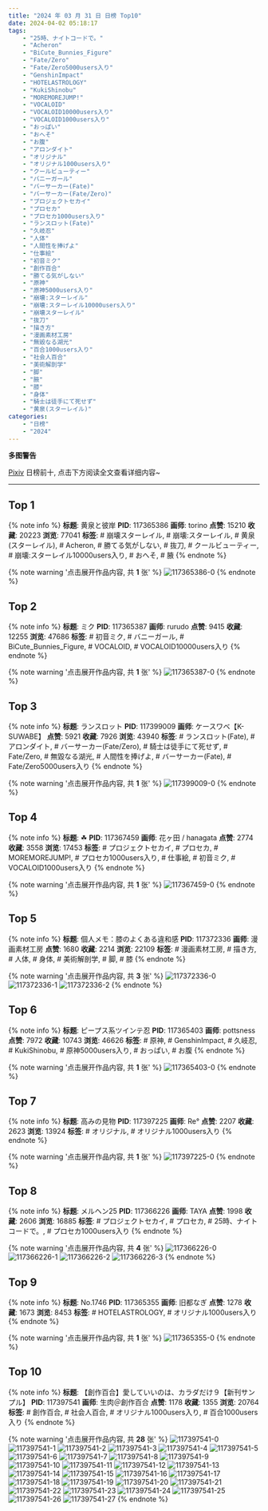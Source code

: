 ```yaml
---
title: "2024 年 03 月 31 日 日榜 Top10"
date: 2024-04-02 05:18:17
tags:
    - "25時、ナイトコードで。"
    - "Acheron"
    - "BiCute_Bunnies_Figure"
    - "Fate/Zero"
    - "Fate/Zero5000users入り"
    - "GenshinImpact"
    - "HOTELASTROLOGY"
    - "KukiShinobu"
    - "MOREMOREJUMP!"
    - "VOCALOID"
    - "VOCALOID10000users入り"
    - "VOCALOID1000users入り"
    - "おっぱい"
    - "おへそ"
    - "お腹"
    - "アロンダイト"
    - "オリジナル"
    - "オリジナル1000users入り"
    - "クールビューティー"
    - "バニーガール"
    - "バーサーカー(Fate)"
    - "バーサーカー(Fate/Zero)"
    - "プロジェクトセカイ"
    - "プロセカ"
    - "プロセカ1000users入り"
    - "ランスロット(Fate)"
    - "久岐忍"
    - "人体"
    - "人間性を捧げよ"
    - "仕事絵"
    - "初音ミク"
    - "創作百合"
    - "勝てる気がしない"
    - "原神"
    - "原神5000users入り"
    - "崩壊:スターレイル"
    - "崩壊:スターレイル10000users入り"
    - "崩壊スターレイル"
    - "抜刀"
    - "描き方"
    - "漫画素材工房"
    - "無毀なる湖光"
    - "百合1000users入り"
    - "社会人百合"
    - "美術解剖学"
    - "脚"
    - "腋"
    - "膝"
    - "身体"
    - "騎士は徒手にて死せず"
    - "黄泉(スターレイル)"
categories:
    - "日榜"
    - "2024"
---
```


<i class="fa fa-triangle-exclamation"></i>**多图警告**<i class="fa fa-triangle-exclamation"></i>

[Pixiv](https://www.pixiv.net/) 日榜前十, 点击下方阅读全文查看详细内容~

<!-- more -->

---

## Top 1

{% note info %}
**标题**: 黄泉と彼岸
**PID**: 117365386 **画师**: torino
**点赞**: 15210 **收藏**: 20223 **浏览**: 77041
**标签**: # 崩壊スターレイル, # 崩壊:スターレイル, # 黄泉(スターレイル), # Acheron, # 勝てる気がしない, # 抜刀, # クールビューティー, # 崩壊:スターレイル10000users入り, # おへそ, # 腋
{% endnote %}

{% note warning '点击展开作品内容, 共 **1** 张' %}
![117365386-0](https://i.pixiv.re/img-original/img/2024/03/30/00/00/29/117365386_p0.jpg)
{% endnote %}

## Top 2

{% note info %}
**标题**: ミク
**PID**: 117365387 **画师**: rurudo
**点赞**: 9415 **收藏**: 12255 **浏览**: 47686
**标签**: # 初音ミク, # バニーガール, # BiCute_Bunnies_Figure, # VOCALOID, # VOCALOID10000users入り
{% endnote %}

{% note warning '点击展开作品内容, 共 **1** 张' %}
![117365387-0](https://i.pixiv.re/img-original/img/2024/03/30/00/00/30/117365387_p0.png)
{% endnote %}

## Top 3

{% note info %}
**标题**: ランスロット
**PID**: 117399009 **画师**: ケースワベ【K-SUWABE】
**点赞**: 5921 **收藏**: 7926 **浏览**: 43940
**标签**: # ランスロット(Fate), # アロンダイト, # バーサーカー(Fate/Zero), # 騎士は徒手にて死せず, # Fate/Zero, # 無毀なる湖光, # 人間性を捧げよ, # バーサーカー(Fate), # Fate/Zero5000users入り
{% endnote %}

{% note warning '点击展开作品内容, 共 **1** 张' %}
![117399009-0](https://i.pixiv.re/img-original/img/2024/03/31/00/46/22/117399009_p0.jpg)
{% endnote %}

## Top 4

{% note info %}
**标题**: ☘
**PID**: 117367459 **画师**: 花ヶ田 / hanagata
**点赞**: 2774 **收藏**: 3558 **浏览**: 17453
**标签**: # プロジェクトセカイ, # プロセカ, # MOREMOREJUMP!, # プロセカ1000users入り, # 仕事絵, # 初音ミク, # VOCALOID1000users入り
{% endnote %}

{% note warning '点击展开作品内容, 共 **1** 张' %}
![117367459-0](https://i.pixiv.re/img-original/img/2024/03/30/00/55/30/117367459_p0.png)
{% endnote %}

## Top 5

{% note info %}
**标题**: 個人メモ：膝のよくある違和感
**PID**: 117372336 **画师**: 漫画素材工房
**点赞**: 1680 **收藏**: 2214 **浏览**: 22109
**标签**: # 漫画素材工房, # 描き方, # 人体, # 身体, # 美術解剖学, # 脚, # 膝
{% endnote %}

{% note warning '点击展开作品内容, 共 **3** 张' %}
![117372336-0](https://i.pixiv.re/img-original/img/2024/03/30/06/00/09/117372336_p0.jpg)
![117372336-1](https://i.pixiv.re/img-original/img/2024/03/30/06/00/09/117372336_p1.jpg)
![117372336-2](https://i.pixiv.re/img-original/img/2024/03/30/06/00/09/117372336_p2.jpg)
{% endnote %}

## Top 6

{% note info %}
**标题**: ピープス系ツインテ忍
**PID**: 117365403 **画师**: pottsness
**点赞**: 7972 **收藏**: 10743 **浏览**: 46626
**标签**: # 原神, # GenshinImpact, # 久岐忍, # KukiShinobu, # 原神5000users入り, # おっぱい, # お腹
{% endnote %}

{% note warning '点击展开作品内容, 共 **1** 张' %}
![117365403-0](https://i.pixiv.re/img-original/img/2024/03/30/00/00/33/117365403_p0.jpg)
{% endnote %}

## Top 7

{% note info %}
**标题**: 高みの見物
**PID**: 117397225 **画师**: Re°
**点赞**: 2207 **收藏**: 2623 **浏览**: 13924
**标签**: # オリジナル, # オリジナル1000users入り
{% endnote %}

{% note warning '点击展开作品内容, 共 **1** 张' %}
![117397225-0](https://i.pixiv.re/img-original/img/2024/03/31/00/00/44/117397225_p0.png)
{% endnote %}

## Top 8

{% note info %}
**标题**: メルヘン25
**PID**: 117366226 **画师**: TAYA
**点赞**: 1998 **收藏**: 2606 **浏览**: 16885
**标签**: # プロジェクトセカイ, # プロセカ, # 25時、ナイトコードで。, # プロセカ1000users入り
{% endnote %}

{% note warning '点击展开作品内容, 共 **4** 张' %}
![117366226-0](https://i.pixiv.re/img-original/img/2024/03/30/00/15/43/117366226_p0.jpg)
![117366226-1](https://i.pixiv.re/img-original/img/2024/03/30/00/15/43/117366226_p1.jpg)
![117366226-2](https://i.pixiv.re/img-original/img/2024/03/30/00/15/43/117366226_p2.jpg)
![117366226-3](https://i.pixiv.re/img-original/img/2024/03/30/00/15/43/117366226_p3.jpg)
{% endnote %}

## Top 9

{% note info %}
**标题**: No.1746
**PID**: 117365355 **画师**: 旧都なぎ
**点赞**: 1278 **收藏**: 1673 **浏览**: 8453
**标签**: # HOTELASTROLOGY, # オリジナル1000users入り
{% endnote %}

{% note warning '点击展开作品内容, 共 **1** 张' %}
![117365355-0](https://i.pixiv.re/img-original/img/2024/03/30/00/00/23/117365355_p0.png)
{% endnote %}

## Top 10

{% note info %}
**标题**: 【創作百合】愛していいのは、カラダだけ９【新刊サンプル】
**PID**: 117397541 **画师**: 生肉＠創作百合
**点赞**: 1178 **收藏**: 1355 **浏览**: 20764
**标签**: # 創作百合, # 社会人百合, # オリジナル1000users入り, # 百合1000users入り
{% endnote %}

{% note warning '点击展开作品内容, 共 **28** 张' %}
![117397541-0](https://i.pixiv.re/img-original/img/2024/03/31/00/04/03/117397541_p0.png)
![117397541-1](https://i.pixiv.re/img-original/img/2024/03/31/00/04/03/117397541_p1.png)
![117397541-2](https://i.pixiv.re/img-original/img/2024/03/31/00/04/03/117397541_p2.png)
![117397541-3](https://i.pixiv.re/img-original/img/2024/03/31/00/04/03/117397541_p3.png)
![117397541-4](https://i.pixiv.re/img-original/img/2024/03/31/00/04/03/117397541_p4.png)
![117397541-5](https://i.pixiv.re/img-original/img/2024/03/31/00/04/03/117397541_p5.png)
![117397541-6](https://i.pixiv.re/img-original/img/2024/03/31/00/04/03/117397541_p6.png)
![117397541-7](https://i.pixiv.re/img-original/img/2024/03/31/00/04/03/117397541_p7.png)
![117397541-8](https://i.pixiv.re/img-original/img/2024/03/31/00/04/03/117397541_p8.png)
![117397541-9](https://i.pixiv.re/img-original/img/2024/03/31/00/04/03/117397541_p9.png)
![117397541-10](https://i.pixiv.re/img-original/img/2024/03/31/00/04/03/117397541_p10.png)
![117397541-11](https://i.pixiv.re/img-original/img/2024/03/31/00/04/03/117397541_p11.png)
![117397541-12](https://i.pixiv.re/img-original/img/2024/03/31/00/04/03/117397541_p12.png)
![117397541-13](https://i.pixiv.re/img-original/img/2024/03/31/00/04/03/117397541_p13.png)
![117397541-14](https://i.pixiv.re/img-original/img/2024/03/31/00/04/03/117397541_p14.png)
![117397541-15](https://i.pixiv.re/img-original/img/2024/03/31/00/04/03/117397541_p15.png)
![117397541-16](https://i.pixiv.re/img-original/img/2024/03/31/00/04/03/117397541_p16.png)
![117397541-17](https://i.pixiv.re/img-original/img/2024/03/31/00/04/03/117397541_p17.png)
![117397541-18](https://i.pixiv.re/img-original/img/2024/03/31/00/04/03/117397541_p18.png)
![117397541-19](https://i.pixiv.re/img-original/img/2024/03/31/00/04/03/117397541_p19.png)
![117397541-20](https://i.pixiv.re/img-original/img/2024/03/31/00/04/03/117397541_p20.png)
![117397541-21](https://i.pixiv.re/img-original/img/2024/03/31/00/04/03/117397541_p21.png)
![117397541-22](https://i.pixiv.re/img-original/img/2024/03/31/00/04/03/117397541_p22.png)
![117397541-23](https://i.pixiv.re/img-original/img/2024/03/31/00/04/03/117397541_p23.png)
![117397541-24](https://i.pixiv.re/img-original/img/2024/03/31/00/04/03/117397541_p24.png)
![117397541-25](https://i.pixiv.re/img-original/img/2024/03/31/00/04/03/117397541_p25.png)
![117397541-26](https://i.pixiv.re/img-original/img/2024/03/31/00/04/03/117397541_p26.png)
![117397541-27](https://i.pixiv.re/img-original/img/2024/03/31/00/04/03/117397541_p27.png)
{% endnote %}

